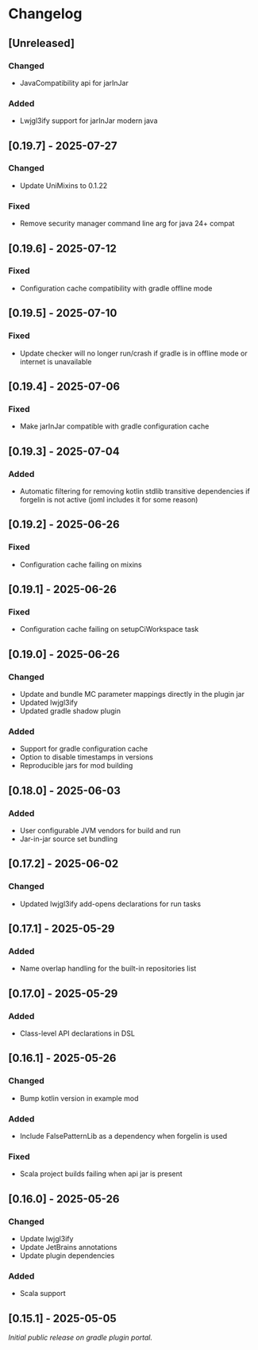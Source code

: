 # Changelog

## [Unreleased]

### Changed

- JavaCompatibility api for jarInJar

### Added

- Lwjgl3ify support for jarInJar modern java

## [0.19.7] - 2025-07-27

### Changed

- Update UniMixins to 0.1.22

### Fixed

- Remove security manager command line arg for java 24+ compat

## [0.19.6] - 2025-07-12

### Fixed

- Configuration cache compatibility with gradle offline mode

## [0.19.5] - 2025-07-10

### Fixed

- Update checker will no longer run/crash if gradle is in offline mode or internet is unavailable

## [0.19.4] - 2025-07-06

### Fixed

- Make jarInJar compatible with gradle configuration cache

## [0.19.3] - 2025-07-04

### Added

- Automatic filtering for removing kotlin stdlib transitive dependencies if forgelin is not active (joml includes it for some reason)

## [0.19.2] - 2025-06-26

### Fixed

- Configuration cache failing on mixins

## [0.19.1] - 2025-06-26

### Fixed

- Configuration cache failing on setupCiWorkspace task

## [0.19.0] - 2025-06-26

### Changed

- Update and bundle MC parameter mappings directly in the plugin jar
- Updated lwjgl3ify
- Updated gradle shadow plugin

### Added

- Support for gradle configuration cache
- Option to disable timestamps in versions
- Reproducible jars for mod building

## [0.18.0] - 2025-06-03

### Added

- User configurable JVM vendors for build and run
- Jar-in-jar source set bundling

## [0.17.2] - 2025-06-02

### Changed

- Updated lwjgl3ify add-opens declarations for run tasks

## [0.17.1] - 2025-05-29

### Added

- Name overlap handling for the built-in repositories list

## [0.17.0] - 2025-05-29

### Added

- Class-level API declarations in DSL

## [0.16.1] - 2025-05-26

### Changed

- Bump kotlin version in example mod

### Added

- Include FalsePatternLib as a dependency when forgelin is used

### Fixed

- Scala project builds failing when api jar is present

## [0.16.0] - 2025-05-26

### Changed

- Update lwjgl3ify
- Update JetBrains annotations
- Update plugin dependencies

### Added

- Scala support

## [0.15.1] - 2025-05-05

_Initial public release on gradle plugin portal._